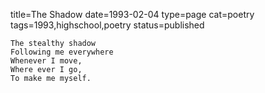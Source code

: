 title=The Shadow
date=1993-02-04
type=page
cat=poetry
tags=1993,highschool,poetry
status=published
~~~~~~
The stealthy shadow
Following me everywhere
Whenever I move,
Where ever I go,
To make me myself.

